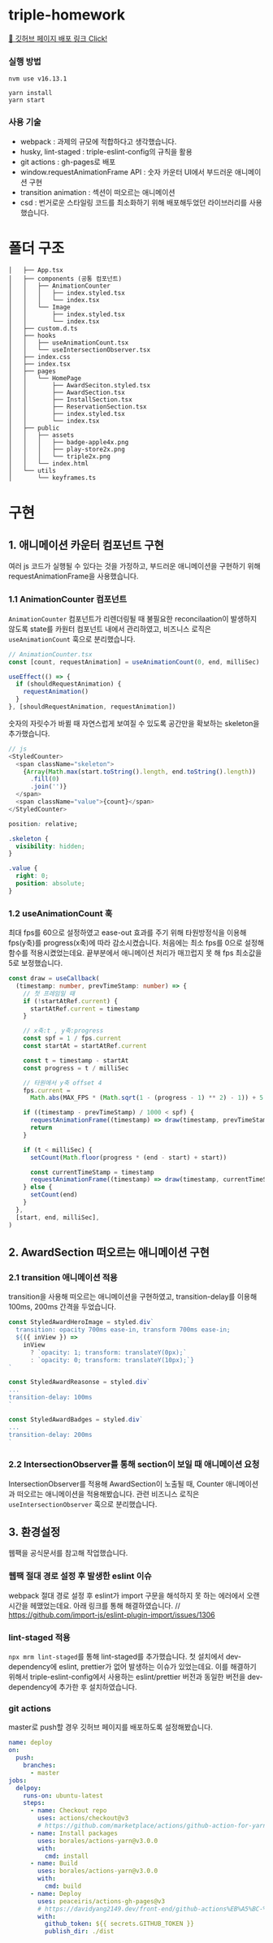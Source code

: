 # triple-homework

[🔗 깃허브 페이지 배포 링크 Click! ](https://changhyun2.github.io/triple-homework/)

### 실행 방법

```
nvm use v16.13.1

yarn install
yarn start
```

### 사용 기술

- webpack : 과제의 규모에 적합하다고 생각했습니다.
- husky, lint-staged : triple-eslint-config의 규칙을 활용
- git actions : gh-pages로 배포
- window.requestAnimationFrame API : 숫자 카운터 UI에서 부드러운 애니메이션 구현
- transition animation : 섹션이 떠오르는 애니메이션
- csd : 번거로운 스타일링 코드를 최소화하기 위해 배포해두었던 라이브러리를 사용했습니다.

# 폴더 구조

```
│   ├── App.tsx
│   ├── components (공통 컴포넌트)
│   │   ├── AnimationCounter
│   │   │   ├── index.styled.tsx
│   │   │   └── index.tsx
│   │   └── Image
│   │       ├── index.styled.tsx
│   │       └── index.tsx
│   ├── custom.d.ts
│   ├── hooks
│   │   ├── useAnimationCount.tsx
│   │   └── useIntersectionObserver.tsx
│   ├── index.css
│   ├── index.tsx
│   ├── pages
│   │   └── HomePage
│   │       ├── AwardSeciton.styled.tsx
│   │       ├── AwardSection.tsx
│   │       ├── InstallSection.tsx
│   │       ├── ReservationSection.tsx
│   │       ├── index.styled.tsx
│   │       └── index.tsx
│   ├── public
│   │   ├── assets
│   │   │   ├── badge-apple4x.png
│   │   │   ├── play-store2x.png
│   │   │   └── triple2x.png
│   │   └── index.html
│   └── utils
│       └── keyframes.ts
```

# 구현

## 1. 애니메이션 카운터 컴포넌트 구현

여러 js 코드가 실행될 수 있다는 것을 가정하고, 부드러운 애니메이션을 구현하기 위해 requestAnimationFrame을 사용했습니다.

### 1.1 AnimationCounter 컴포넌트

`AnimationCounter` 컴포넌트가 리렌더링될 때 불필요한 reconcilaation이 발생하지 않도록 state를 카원터 컴포넌트 내에서 관리하였고, 비즈니스 로직은 `useAnimationCount` 훅으로 분리했습니다.

```ts
// AnimationCounter.tsx
const [count, requestAnimation] = useAnimationCount(0, end, milliSec)

useEffect(() => {
  if (shouldRequestAnimation) {
    requestAnimation()
  }
}, [shouldRequestAnimation, requestAnimation])
```

숫자의 자릿수가 바뀔 때 자연스럽게 보여질 수 있도록 공간만을 확보하는 skeleton을 추가했습니다.

```js
// js
<StyledCounter>
  <span className="skeleton">
    {Array(Math.max(start.toString().length, end.toString().length))
      .fill(0)
      .join('')}
  </span>
  <span className="value">{count}</span>
</StyledCounter>
```

```css
position: relative;

.skeleton {
  visibility: hidden;
}

.value {
  right: 0;
  position: absolute;
}
```

### 1.2 useAnimationCount 훅

최대 fps를 60으로 설정하였고 ease-out 효과를 주기 위해 타원방정식을 이용해 fps(y축)를 progress(x축)에 따라 감소시켰습니다.
처음에는 최소 fps를 0으로 설정해 함수를 적용시켰었는데요. 끝부분에서 애니메이션 처리가 매끄럽지 못 해 fps 최소값을 5로 보정했습니다.

```ts
const draw = useCallback(
  (timestamp: number, prevTimeStamp: number) => {
    // 첫 프레임일 때
    if (!startAtRef.current) {
      startAtRef.current = timestamp
    }

    // x축:t , y축:progress
    const spf = 1 / fps.current
    const startAt = startAtRef.current

    const t = timestamp - startAt
    const progress = t / milliSec

    // 타원에서 y축 offset 4
    fps.current =
      Math.abs(MAX_FPS * (Math.sqrt(1 - (progress - 1) ** 2) - 1)) + 5

    if ((timestamp - prevTimeStamp) / 1000 < spf) {
      requestAnimationFrame((timestamp) => draw(timestamp, prevTimeStamp))
      return
    }

    if (t < milliSec) {
      setCount(Math.floor(progress * (end - start) + start))

      const currentTimeStamp = timestamp
      requestAnimationFrame((timestamp) => draw(timestamp, currentTimeStamp))
    } else {
      setCount(end)
    }
  },
  [start, end, milliSec],
)
```

## 2. AwardSection 떠오르는 애니메이션 구현

### 2.1 transition 애니메이션 적용

transition을 사용해 떠오르는 애니메이션을 구현하였고, transition-delay를 이용해 100ms, 200ms 간격을 두었습니다.

```js
const StyledAwardHeroImage = styled.div`
  transition: opacity 700ms ease-in, transform 700ms ease-in;
  ${({ inView }) =>
    inView
      ? `opacity: 1; transform: translateY(0px);`
      : `opacity: 0; transform: translateY(10px);`}
`

const StyledAwardReasonse = styled.div`
...
transition-delay: 100ms
`

const StyledAwardBadges = styled.div`
...
transition-delay: 200ms
`
```

### 2.2 IntersectionObserver를 통해 section이 보일 때 애니메이션 요청

IntersectionObserver를 적용해 AwardSection이 노출될 때, Counter 애니메이션과 떠오르는 애니메이션을 적용해봤습니다.
관련 비즈니스 로직은 `useIntersectionObserver` 훅으로 분리했습니다.

## 3. 환경설정

웹팩을 공식문서를 참고해 작업했습니다.

### 웹팩 절대 경로 설정 후 발생한 eslint 이슈

webpack 절대 경로 설정 후 eslint가 import 구문을 해석하지 못 하는 에러에서 오랜 시간을 헤맸었는데요. 아래 링크를 통해 해결하였습니다.
// https://github.com/import-js/eslint-plugin-import/issues/1306

### lint-staged 적용

`npx mrm lint-staged`를 통해 lint-staged를 추가했습니다.
첫 설치에서 dev-dependency에 eslint, prettier가 없어 발생하는 이슈가 있었는데요. 이를 해결하기 위해서 triple-eslint-config에서 사용하는 eslint/prettier 버전과 동일한 버전을 dev-dependency에 추가한 후 설치하였습니다.

### git actions

master로 push할 경우 깃허브 페이지를 배포하도록 설정해봤습니다.

```yaml
name: deploy
on:
  push:
    branches:
      - master
jobs:
  delpoy:
    runs-on: ubuntu-latest
    steps:
      - name: Checkout repo
        uses: actions/checkout@v3
        # https://github.com/marketplace/actions/github-action-for-yarn
      - name: Install packages
        uses: borales/actions-yarn@v3.0.0
        with:
          cmd: install
      - name: Build
        uses: borales/actions-yarn@v3.0.0
        with:
          cmd: build
      - name: Deploy
        uses: peaceiris/actions-gh-pages@v3
        # https://davidyang2149.dev/front-end/github-actions%EB%A5%BC-%EC%9D%B4%EC%9A%A9%ED%95%98%EC%97%AC-gh-pages-%EC%9E%90%EB%8F%99-%EB%B0%B0%ED%8F%AC%ED%95%98%EA%B8%B0/
        with:
          github_token: ${{ secrets.GITHUB_TOKEN }}
          publish_dir: ./dist
```
